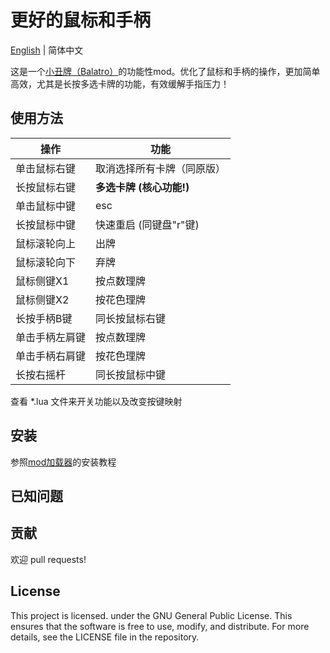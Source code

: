 # 更好的鼠标和手柄
[English](/README.md) | 简体中文

这是一个[小丑牌（Balatro）](https://store.steampowered.com/app/2379780/Balatro/)的功能性mod。优化了鼠标和手柄的操作，更加简单高效，尤其是长按多选卡牌的功能，有效缓解手指压力！

## 使用方法
| 操作 | 功能 |
|--|--|
| 单击鼠标右键 | 取消选择所有卡牌（同原版） |
| 长按鼠标右键 | **多选卡牌 (核心功能!)** |
| 单击鼠标中键 | esc |
| 长按鼠标中键 | 快速重启 (同键盘"r"键) |
| 鼠标滚轮向上 | 出牌 |
| 鼠标滚轮向下 | 弃牌 |
| 鼠标侧键X1 | 按点数理牌 |
| 鼠标侧键X2 | 按花色理牌 |
| 长按手柄B键 | 同长按鼠标右键 |
| 单击手柄左肩键 | 按点数理牌 |
| 单击手柄右肩键 | 按花色理牌 |
| 长按右摇杆 | 同长按鼠标中键 |

查看 *.lua 文件来开关功能以及改变按键映射

## 安装
参照[mod加载器](https://github.com/Steamopollys/Steamodded/tree/0.6.0)的安装教程

## 已知问题

## 贡献
欢迎 pull requests!

## License
This project is licensed. under the GNU General Public License. This ensures that the software is free to use, modify, and distribute. For more details, see the LICENSE file in the repository.
